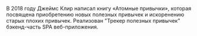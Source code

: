 В 2018 году Джеймс Клир написал книгу «Атомные привычки», которая посвящена приобретению новых полезных привычек и
искоренению старых плохих привычек.
Реализован "Трекер полезных привычек" бэкенд-часть SPA веб-приложения.

